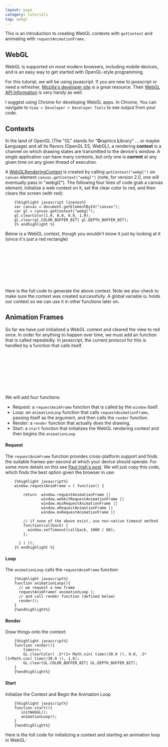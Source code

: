 ```yaml
---
layout: page
category: tutorials
tag: webgl
---
```


This is an introduction to creating WebGL contexts with `getContext` and animating with `requestAnimationFrame`.

## WebGL
WebGL is supported on most modern browsers, including mobile devices, and is an easy way to get started with OpenGL-style programming.

For this tutorial, we will be using javascript. If you are new to javascript or need a refresher, [Mozilla's developer site](https://developer.mozilla.org/en-US/docs/Web/JavaScript) is a great resource.  Their [WebGL API Information](https://developer.mozilla.org/en-US/docs/Web/API/WebGL_API) is very handy as well.  

I suggest using Chrome for developing WebGL apps.  In Chrome, You can navigate to `View > Developer > Developer Tools` to see output from your code.

## Contexts

In the land of OpenGL (The "GL" stands for "**G**raphics **L**ibrary" ... or maybe **L**anguage) and all its flavors (OpenGL ES, WebGL), a rendering **context** is a channel on which drawing states are transmitted to the device's window. A single application can have many contexts, but only one is **current** at any given time on any given thread of execution.

A [WebGLRenderingContext](https://developer.mozilla.org/en-US/docs/Web/API/WebGLRenderingContext) is created by calling `getContext("webgl")` on `canvas` element `canvas.getContext("webgl")` (note, for version 2.0, one will eventually pass in "webgl2").  The following four lines of code grab a canvas element, initialize a web context on it, set the clear color to red, and then clears the screen (with red):

		{%highlight javascript linenos%}
		var canvas = document.getElementById("canvas");
		var gl = canvas.getContext("webgl");
		gl.clearColor(1.0, 0.0, 0.0, 1.0);
		gl.clear(gl.COLOR_BUFFER_BIT| gl.DEPTH_BUFFER_BIT);
		{% endhighlight %}

Below is a WebGL context, though you wouldn't know it just by looking at it (since it's just a red rectangle)

<canvas id = "canvas" style = "width:160px; height:120px; margin:auto; display:block"> </canvas>
<script type="text/javascript">

var canvas = document.getElementById("canvas");
var gl = canvas.getContext("webgl");
if (!gl) {
   alert("Unable to initialize WebGL. Your browser may not support it.");
}
console.log(gl)	
// Set clear color to red, fully opaque
gl.clearColor(1.0, 0.0, 0.0, 1.0);
gl.clear(gl.COLOR_BUFFER_BIT| gl.DEPTH_BUFFER_BIT);
</script>

Here is the full code to generate the above context.  Note we also check to make sure the context was created successfully.  A global variable `GL` holds our context so we can use it in other functions later on.

<script src="https://gist.github.com/wolftype/2d5c62cb1e310f8a744c752676d829ba.js"></script>

## Animation Frames

So far we have just initialized a WebGL context and cleared the view to red once.  In order for anything to happen over time, we must add an function that is called repeatedly.  In javascript, the current protocol for this is handled by a function that calls itself.  

<canvas id = "canvas_anim" style = "width:160px; height:120px; margin:auto; display:block"> </canvas>
<script type="text/javascript">

var GL;
var timer = 0;

function initWebGL(){
   // Get Canvas Element
   var canvas = document.getElementById("canvas_anim");
   // Get A WebGL Context
   GL = canvas.getContext("webgl") || canvas.getContext("experimental-webgl");
   // Test for Success
   if (!GL) {
      alert("Unable to initialize WebGL. Your browser may not support it.");
   }
   // Set clear color to red, fully opaque
   GL.clearColor(1.0, 0.0, 0.0, 1.0);
   // Clear Screen
   GL.clear(GL.COLOR_BUFFER_BIT| GL.DEPTH_BUFFER_BIT);
}

//ANIMATION FUNCTION (to be passed a callback)  see also http://www.paulirish.com/2011/requestanimationframe-for-smart-animating/
window.requestAnimFrame = ( function() {
   
    return  window.requestAnimationFrame || 
            window.webkitRequestAnimationFrame ||  
            window.mozRequestAnimationFrame || 
            window.oRequestAnimationFrame || 
            window.msRequestAnimationFrame ||
    
    // if none of the above, use non-native timeout method
    function(callback) {
      window.setTimeout(callback, 1000 / 60);
    };
  
  } ) (); 

function animationLoop(){
  // we request a new frame
  requestAnimFrame( animationLoop );
  // and call render function (defined below)
  render(); 
}

function render(){
   timer++;
   GL.clearColor( .5*(1+ Math.sin( timer/30.0 )), 
   				  0.0, 
   				  .5*(1+Math.cos( timer/30.0 )), 1.0);
   GL.clear(GL.COLOR_BUFFER_BIT| GL.DEPTH_BUFFER_BIT);
}

function start(){
   initWebGL();
   animationLoop();
}

start();

</script>

We will add four functions: 

* Request: a `requestAnimFrame` function that is called by the `window` itself. 
* Loop: an `animationLoop` function that calls `requestAnimationFrame`, passing itself as the argument, and then calls the `render` function.
* Render: a `render` function that actually does the drawing.
* Start: a `start` function that initializes the WebGL rendering context and then begins the `animationLoop`

#### Request

The `requestAnimFrame` function provides cross-platform support and finds the suitable frames-per-second at which your device should operate. For some more details on this see [Paul Irish's post](http://www.paulirish.com/2011/requestanimationframe-for-smart-animating/).  We will just copy this code, which finds the best option given the browser in use:


		{%highlight javascript%}
		window.requestAnimFrame = ( function() {
		   
		    return  window.requestAnimationFrame || 
		            window.webkitRequestAnimationFrame ||  
		            window.mozRequestAnimationFrame || 
		            window.oRequestAnimationFrame || 
		            window.msRequestAnimationFrame ||
		    
		    // if none of the above exist, use non-native timeout method
		    function(callback) {
		      window.setTimeout(callback, 1000 / 60);
		    };
		  
		  } ) (); 
		{% endhighlight %}

#### Loop
The `animationLoop` calls the `requestAnimFrame` function:

		{%highlight javascript%}
		function animationLoop(){
		  // we request a new frame
		  requestAnimFrame( animationLoop );
		  // and call render function (defined below)
		  render(); 
		}
		{%endhighlight%}

#### Render
Draw things onto the context:

		{%highlight javascript%}
   		function render(){
   			timer++;
   			GL.clearColor( .5*(1+ Math.sin( timer/30.0 )), 0.0, .5*(1+Math.cos( timer/30.0 )), 1.0);
   			GL.clear(GL.COLOR_BUFFER_BIT| GL.DEPTH_BUFFER_BIT);
		}
		{%endhighlight%}

#### Start
Initialize the Context and Begin the Animation Loop

		{%highlight javascript%}
		function start(){
		   initWebGL();
		   animationLoop();
		}
		{%endhighlight%}

Here is the full code for initializing a context and starting an animation loop in WebGL:

<script src="https://gist.github.com/wolftype/4dde7b79d8e661f423bc9e6542534350.js"></script>



